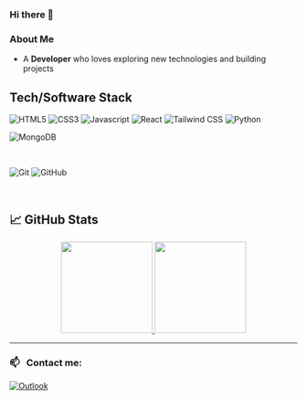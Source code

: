 ### Hi there 👋


### About Me

- A **Developer** who loves exploring new technologies and building projects

## Tech/Software Stack
![HTML5](https://img.shields.io/static/v1?style=for-the-badge&logo=html5&message=HTML5&label=&color=E34F26&labelColor=000000)
![CSS3](https://img.shields.io/static/v1?style=for-the-badge&logo=css3&message=CSS3&label=&color=1572B6&labelColor=000000)
![Javascript](https://img.shields.io/static/v1?style=for-the-badge&logo=javascript&message=Javascript&label=&color=F7DF1E&labelColor=000000)
![React](https://img.shields.io/static/v1?style=for-the-badge&logo=react&message=React&label=&color=61DAFB&labelColor=000000)
![Tailwind CSS](https://img.shields.io/static/v1?style=for-the-badge&logo=tailwind-css&message=Tailwind%20CSS&label=&color=38B2AC&labelColor=000000)
![Python](https://img.shields.io/static/v1?style=for-the-badge&logo=python&message=Python&label=&color=FFE873&labelColor=FFE873)
<br/>

![MongoDB](https://img.shields.io/badge/MongoDB-4EA94B?style=for-the-badge&logo=mongodb&logoColor=white)&nbsp;


<br/>

![Git](https://img.shields.io/static/v1?style=for-the-badge&logo=git&message=Git&label=&color=F05032&labelColor=000000)
![GitHub](https://img.shields.io/badge/GitHub-100000?style=for-the-badge&logo=github&logoColor=white)

<br/>

## &#x1f4c8; GitHub Stats

<p align="center">
<a href="https://github.com/ronan696">
<img height="160em" src="https://github-readme-stats.vercel.app/api?username=AlexGioffDev&theme=great-gatsby&show_icons=true&include_all_commits=true&count_private=true" />
</a>
<a href="https://github.com/ronan696">
<img height="160em" src="https://github-readme-stats.vercel.app/api/top-langs/?username=AlexGioffDev&layout=compact&theme=great-gatsby" />
</a>
</p>
<hr/>

### 📫 &nbsp; Contact me:


<a href="mailto:alex.gioffre_dev@outlook.it"><img alt="Outlook" src="https://img.shields.io/badge/outlook-D14836?style=for-the-badge&logo=outlook&logoColor=white" /></a> &nbsp;



